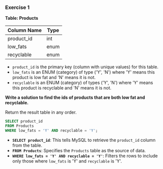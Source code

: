 ### Exercise 1

**Table: Products**

| Column Name | Type    |
|-------------|---------|
| product_id  | int     |
| low_fats    | enum    |
| recyclable  | enum    |

- `product_id` is the primary key (column with unique values) for this table.
- `low_fats` is an ENUM (category) of type ('Y', 'N') where 'Y' means this product is low fat and 'N' means it is not.
- `recyclable` is an ENUM (category) of types ('Y', 'N') where 'Y' means this product is recyclable and 'N' means it is not.

**Write a solution to find the ids of products that are both low fat and recyclable.**

Return the result table in any order.

```sql
SELECT product_id
FROM Products
WHERE low_fats = 'Y' AND recyclable = 'Y';
```

- **`SELECT product_id`**: This tells MySQL to retrieve the `product_id` column from the table.
- **`FROM Products`**: Specifies the `Products` table as the source of data.
- **`WHERE low_fats = 'Y' AND recyclable = 'Y'`**: Filters the rows to include only those where `low_fats` is 'Y' and `recyclable` is 'Y'.